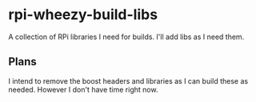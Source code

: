 # rpi-wheezy-build-libs
A collection of RPi libraries I need for builds.  I'll add libs as I need them.

Plans
-----

I intend to remove the boost headers and libraries as I can build these as needed.  However I don't have time right now.
